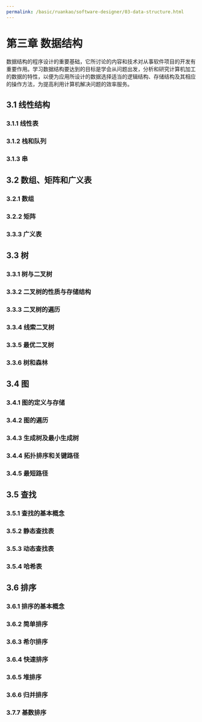 ```yaml
---
permalink: /basic/ruankao/software-designer/03-data-structure.html
---
```


# 第三章 数据结构

数据结构的程序设计的重要基础，它所讨论的内容和技术对从事软件项目的开发有重要作用。学习数据结构要达到的目标是学会从问题出发，分析和研究计算机加工的数据的特性，以便为应用所设计的数据选择适当的逻辑结构、存储结构及其相应的操作方法，为提高利用计算机解决问题的效率服务。

## 3.1 线性结构

### 3.1.1 线性表

### 3.1.2 栈和队列

### 3.1.3 串

## 3.2 数组、矩阵和广义表

### 3.2.1 数组

### 3.2.2 矩阵

### 3.3.3 广义表

## 3.3 树

### 3.3.1 树与二叉树

### 3.3.2 二叉树的性质与存储结构

### 3.3.3 二叉树的遍历

### 3.3.4 线索二叉树

### 3.3.5 最优二叉树

### 3.3.6 树和森林

## 3.4 图

### 3.4.1 图的定义与存储

### 3.4.2 图的遍历

### 3.4.3 生成树及最小生成树

### 3.4.4 拓扑排序和关键路径

### 3.4.5 最短路径

## 3.5 查找

### 3.5.1 查找的基本概念

### 3.5.2 静态查找表

### 3.5.3 动态查找表

### 3.5.4 哈希表

## 3.6 排序

### 3.6.1 排序的基本概念

### 3.6.2 简单排序

### 3.6.3 希尔排序

### 3.6.4 快速排序

### 3.6.5 堆排序

### 3.6.6 归并排序

### 3.7.7 基数排序

